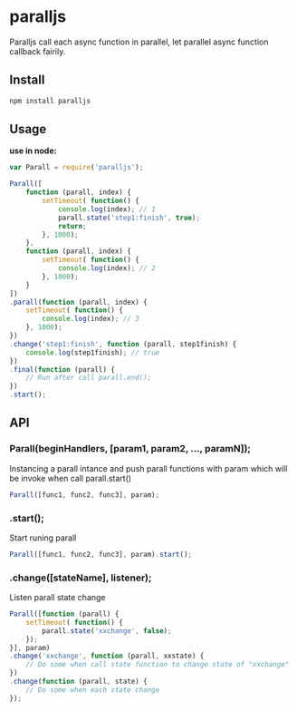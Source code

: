 paralljs
========

Paralljs call each async function in parallel, let parallel async function callback fairily. 

## Install

```bash
npm install paralljs
```

## Usage
__use in node:__
```javascript
var Parall = require('paralljs');

Parall([
    function (parall, index) {
        setTimeout( function() {
            console.log(index); // 1
            parall.state('step1:finish', true);
            return;
        }, 1000);
    },
    function (parall, index) {
        setTimeout( function() {
            console.log(index); // 2
        }, 1000);
    }
])
.parall(function (parall, index) {
    setTimeout( function() {
        console.log(index); // 3
    }, 1000);
})
.change('step1:finish', function (parall, step1finish) {
    console.log(step1finish); // true
})
.final(function (parall) {
    // Run after call parall.end();
})
.start();

```

## API

### Parall(beginHandlers, [param1, param2, ..., paramN]);
Instancing a parall intance and push parall functions with param which will be invoke when call parall.start() 
```javascript
Parall([func1, func2, func3], param);
```

### .start();
Start runing parall 
```javascript
Parall([func1, func2, func3], param).start();
```

### .change([stateName], listener);
Listen parall state change
```javascript
Parall([function (parall) {
    setTimeout( function() {
        parall.state('xxchange', false);
    });
}], param)
.change('xxchange', function (parall, xxstate) {
    // Do some when call state function to change state of "xxchange"
})
.change(function (parall, state) {
    // Do some when each state change
});
```